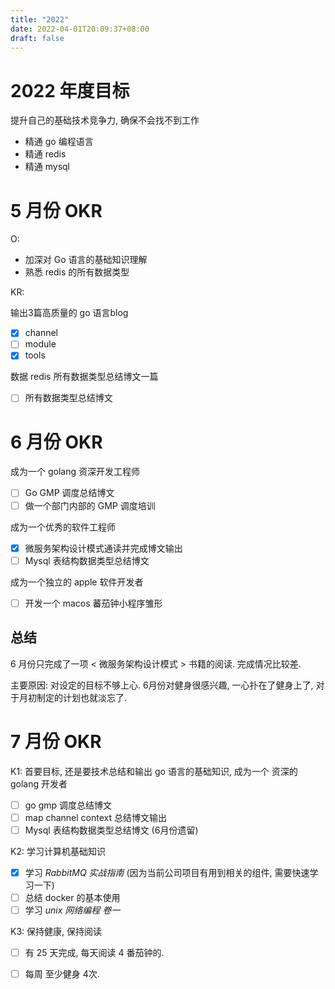 ```yaml
---
title: "2022"
date: 2022-04-01T20:09:37+08:00
draft: false
---
```


# 2022 年度目标

提升自己的基础技术竞争力, 确保不会找不到工作

- 精通 go 编程语言
- 精通 redis
- 精通 mysql

# 5 月份 OKR
O:

- 加深对 Go 语言的基础知识理解
- 熟悉 redis 的所有数据类型

KR:

输出3篇高质量的 go 语言blog 

- [x] channel
- [ ] module
- [x] tools
	
数据 redis 所有数据类型总结博文一篇

- [ ] 所有数据类型总结博文


# 6 月份 OKR

成为一个 golang 资深开发工程师
 
- [ ] Go GMP 调度总结博文
- [ ] 做一个部门内部的 GMP 调度培训

成为一个优秀的软件工程师

- [x] 微服务架构设计模式通读并完成博文输出
- [ ] Mysql 表结构数据类型总结博文

成为一个独立的 apple 软件开发者

- [ ] 开发一个 macos 蕃茄钟小程序雏形

## 总结
6 月份只完成了一项 < 微服务架构设计模式 > 书籍的阅读. 完成情况比较差. 

主要原因:
	对设定的目标不够上心. 6月份对健身很感兴趣, 一心扑在了健身上了, 对于月初制定的计划也就淡忘了. 

# 7 月份 OKR
K1: 首要目标, 还是要技术总结和输出 go 语言的基础知识, 成为一个 资深的 golang 开发者
- [ ] go gmp 调度总结博文
- [ ] map channel context 总结博文输出
- [ ] Mysql 表结构数据类型总结博文 (6月份遗留)

K2: 学习计算机基础知识
- [x] 学习 *RabbitMQ 实战指南*  (因为当前公司项目有用到相关的组件, 需要快速学习一下)
- [ ] 总结 docker 的基本使用
- [ ] 学习 *unix 网络编程 卷一*

K3: 保持健康, 保持阅读
- [ ] 有 25 天完成, 每天阅读 4 番茄钟的. 
- [ ] 每周 至少健身 4次.


